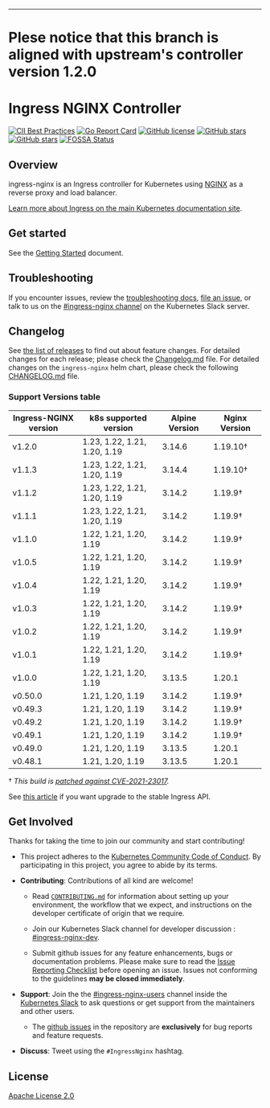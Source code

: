 ---
# Plese notice that this branch is aligned with upstream's controller version 1.2.0

# Ingress NGINX Controller

[![CII Best Practices](https://bestpractices.coreinfrastructure.org/projects/5691/badge)](https://bestpractices.coreinfrastructure.org/projects/5691)
[![Go Report Card](https://goreportcard.com/badge/github.com/kubernetes/ingress-nginx)](https://goreportcard.com/report/github.com/kubernetes/ingress-nginx)
[![GitHub license](https://img.shields.io/github/license/kubernetes/ingress-nginx.svg)](https://github.com/kubernetes/ingress-nginx/blob/main/LICENSE)
[![GitHub stars](https://img.shields.io/github/stars/kubernetes/ingress-nginx.svg)](https://github.com/kubernetes/ingress-nginx/stargazers)
[![GitHub stars](https://img.shields.io/badge/contributions-welcome-orange.svg)](https://github.com/kubernetes/ingress-nginx/blob/main/CONTRIBUTING.md)
[![FOSSA Status](https://app.fossa.io/api/projects/git%2Bgithub.com%2Fkubernetes%2Fingress-nginx.svg?type=shield)](https://app.fossa.io/projects/git%2Bgithub.com%2Fkubernetes%2Fingress-nginx?ref=badge_shield)

## Overview

ingress-nginx is an Ingress controller for Kubernetes using [NGINX](https://www.nginx.org/) as a reverse proxy and load balancer.

[Learn more about Ingress on the main Kubernetes documentation site](https://kubernetes.io/docs/concepts/services-networking/ingress/).

## Get started

See the [Getting Started](https://kubernetes.github.io/ingress-nginx/deploy/) document.

## Troubleshooting

If you encounter issues, review the [troubleshooting docs](docs/troubleshooting.md), [file an issue](https://github.com/kubernetes/ingress-nginx/issues), or talk to us on the [#ingress-nginx channel](https://kubernetes.slack.com/messages/ingress-nginx) on the Kubernetes Slack server.

## Changelog

See [the list of releases](https://github.com/kubernetes/ingress-nginx/releases) to find out about feature changes.
For detailed changes for each release; please check the [Changelog.md](Changelog.md) file.
For detailed changes on the `ingress-nginx` helm chart, please check the following [CHANGELOG.md](charts/ingress-nginx/CHANGELOG.md) file.

### Support Versions table 

| Ingress-NGINX version | k8s supported version        | Alpine Version | Nginx Version |
|-----------------------|------------------------------|----------------|---------------|
| v1.2.0                | 1.23, 1.22, 1.21, 1.20, 1.19 | 3.14.6         | 1.19.10†      |
| v1.1.3                | 1.23, 1.22, 1.21, 1.20, 1.19 | 3.14.4         | 1.19.10†      |
| v1.1.2                | 1.23, 1.22, 1.21, 1.20, 1.19 | 3.14.2         | 1.19.9†       |
| v1.1.1                | 1.23, 1.22, 1.21, 1.20, 1.19 | 3.14.2         | 1.19.9†       |
| v1.1.0                | 1.22, 1.21, 1.20, 1.19       | 3.14.2         | 1.19.9†       |
| v1.0.5                | 1.22, 1.21, 1.20, 1.19       | 3.14.2         | 1.19.9†       |
| v1.0.4                | 1.22, 1.21, 1.20, 1.19       | 3.14.2         | 1.19.9†       |
| v1.0.3                | 1.22, 1.21, 1.20, 1.19       | 3.14.2         | 1.19.9†       |
| v1.0.2                | 1.22, 1.21, 1.20, 1.19       | 3.14.2         | 1.19.9†       |
| v1.0.1                | 1.22, 1.21, 1.20, 1.19       | 3.14.2         | 1.19.9†       |
| v1.0.0                | 1.22, 1.21, 1.20, 1.19       | 3.13.5         | 1.20.1        |
| v0.50.0               | 1.21, 1.20, 1.19             | 3.14.2         | 1.19.9†       |
| v0.49.3               | 1.21, 1.20, 1.19             | 3.14.2         | 1.19.9†       |
| v0.49.2               | 1.21, 1.20, 1.19             | 3.14.2         | 1.19.9†       |
| v0.49.1               | 1.21, 1.20, 1.19             | 3.14.2         | 1.19.9†       |
| v0.49.0               | 1.21, 1.20, 1.19             | 3.13.5         | 1.20.1        |
| v0.48.1               | 1.21, 1.20, 1.19             | 3.13.5         | 1.20.1        |

† _This build is [patched against CVE-2021-23017](https://github.com/openresty/openresty/commit/4b5ec7edd78616f544abc194308e0cf4b788725b#diff-42ef841dc27fe0b5aa2d06bd31308bb63a59cdcddcbcddd917248349d22020a3)._

See [this article](https://kubernetes.io/blog/2021/07/26/update-with-ingress-nginx/) if you want upgrade to the stable Ingress API. 

## Get Involved

Thanks for taking the time to join our community and start contributing!

- This project adheres to the [Kubernetes Community Code of Conduct](https://git.k8s.io/community/code-of-conduct.md). By participating in this project, you agree to abide by its terms.

- **Contributing**: Contributions of all kind are welcome!
  
  - Read [`CONTRIBUTING.md`](CONTRIBUTING.md) for information about setting up your environment, the workflow that we expect, and instructions on the developer certificate of origin that we require.

  - Join our Kubernetes Slack channel for developer discussion : [#ingress-nginx-dev](https://kubernetes.slack.com/archives/C021E147ZA4).
  
  - Submit github issues for any feature enhancements, bugs or documentation problems. Please make sure to read the [Issue Reporting Checklist](https://github.com/kubernetes/ingress-nginx/blob/main/CONTRIBUTING.md#issue-reporting-guidelines) before opening an issue. Issues not conforming to the guidelines **may be closed immediately**.

- **Support**: Join the the [#ingress-nginx-users](https://kubernetes.slack.com/messages/CANQGM8BA/) channel inside the [Kubernetes Slack](http://slack.kubernetes.io/) to ask questions or get support from the maintainers and other users.
  
  - The [github issues](https://github.com/kubernetes/ingress-nginx/issues) in the repository are **exclusively** for bug reports and feature requests.

- **Discuss**: Tweet using the `#IngressNginx` hashtag.

## License

[Apache License 2.0](https://github.com/kubernetes/ingress-nginx/blob/main/LICENSE)
